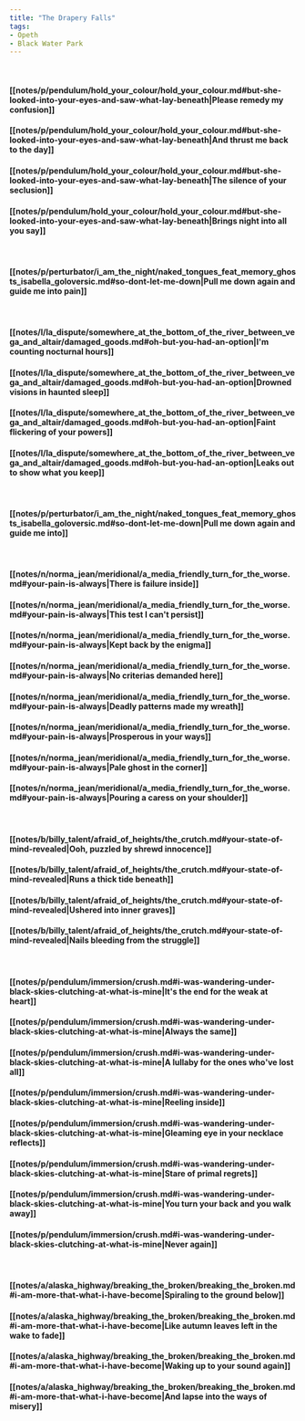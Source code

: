 ```yaml
---
title: "The Drapery Falls"
tags:
- Opeth
- Black Water Park
---
```

&nbsp;
#### [[notes/p/pendulum/hold_your_colour/hold_your_colour.md#but-she-looked-into-your-eyes-and-saw-what-lay-beneath|Please remedy my confusion]]
#### [[notes/p/pendulum/hold_your_colour/hold_your_colour.md#but-she-looked-into-your-eyes-and-saw-what-lay-beneath|And thrust me back to the day]]
#### [[notes/p/pendulum/hold_your_colour/hold_your_colour.md#but-she-looked-into-your-eyes-and-saw-what-lay-beneath|The silence of your seclusion]]
#### [[notes/p/pendulum/hold_your_colour/hold_your_colour.md#but-she-looked-into-your-eyes-and-saw-what-lay-beneath|Brings night into all you say]]
&nbsp;
#### [[notes/p/perturbator/i_am_the_night/naked_tongues_feat_memory_ghosts_isabella_goloversic.md#so-dont-let-me-down|Pull me down again and guide me into pain]]
&nbsp;
#### [[notes/l/la_dispute/somewhere_at_the_bottom_of_the_river_between_vega_and_altair/damaged_goods.md#oh-but-you-had-an-option|I'm counting nocturnal hours]]
#### [[notes/l/la_dispute/somewhere_at_the_bottom_of_the_river_between_vega_and_altair/damaged_goods.md#oh-but-you-had-an-option|Drowned visions in haunted sleep]]
#### [[notes/l/la_dispute/somewhere_at_the_bottom_of_the_river_between_vega_and_altair/damaged_goods.md#oh-but-you-had-an-option|Faint flickering of your powers]]
#### [[notes/l/la_dispute/somewhere_at_the_bottom_of_the_river_between_vega_and_altair/damaged_goods.md#oh-but-you-had-an-option|Leaks out to show what you keep]]
&nbsp;
#### [[notes/p/perturbator/i_am_the_night/naked_tongues_feat_memory_ghosts_isabella_goloversic.md#so-dont-let-me-down|Pull me down again and guide me into]]
&nbsp;
#### [[notes/n/norma_jean/meridional/a_media_friendly_turn_for_the_worse.md#your-pain-is-always|There is failure inside]]
#### [[notes/n/norma_jean/meridional/a_media_friendly_turn_for_the_worse.md#your-pain-is-always|This test I can't persist]]
#### [[notes/n/norma_jean/meridional/a_media_friendly_turn_for_the_worse.md#your-pain-is-always|Kept back by the enigma]]
#### [[notes/n/norma_jean/meridional/a_media_friendly_turn_for_the_worse.md#your-pain-is-always|No criterias demanded here]]
#### [[notes/n/norma_jean/meridional/a_media_friendly_turn_for_the_worse.md#your-pain-is-always|Deadly patterns made my wreath]]
#### [[notes/n/norma_jean/meridional/a_media_friendly_turn_for_the_worse.md#your-pain-is-always|Prosperous in your ways]]
#### [[notes/n/norma_jean/meridional/a_media_friendly_turn_for_the_worse.md#your-pain-is-always|Pale ghost in the corner]]
#### [[notes/n/norma_jean/meridional/a_media_friendly_turn_for_the_worse.md#your-pain-is-always|Pouring a caress on your shoulder]]
&nbsp;
#### [[notes/b/billy_talent/afraid_of_heights/the_crutch.md#your-state-of-mind-revealed|Ooh, puzzled by shrewd innocence]]
#### [[notes/b/billy_talent/afraid_of_heights/the_crutch.md#your-state-of-mind-revealed|Runs a thick tide beneath]]
#### [[notes/b/billy_talent/afraid_of_heights/the_crutch.md#your-state-of-mind-revealed|Ushered into inner graves]]
#### [[notes/b/billy_talent/afraid_of_heights/the_crutch.md#your-state-of-mind-revealed|Nails bleeding from the struggle]]
&nbsp;
#### [[notes/p/pendulum/immersion/crush.md#i-was-wandering-under-black-skies-clutching-at-what-is-mine|It's the end for the weak at heart]]
#### [[notes/p/pendulum/immersion/crush.md#i-was-wandering-under-black-skies-clutching-at-what-is-mine|Always the same]]
#### [[notes/p/pendulum/immersion/crush.md#i-was-wandering-under-black-skies-clutching-at-what-is-mine|A lullaby for the ones who've lost all]]
#### [[notes/p/pendulum/immersion/crush.md#i-was-wandering-under-black-skies-clutching-at-what-is-mine|Reeling inside]]
#### [[notes/p/pendulum/immersion/crush.md#i-was-wandering-under-black-skies-clutching-at-what-is-mine|Gleaming eye in your necklace reflects]]
#### [[notes/p/pendulum/immersion/crush.md#i-was-wandering-under-black-skies-clutching-at-what-is-mine|Stare of primal regrets]]
#### [[notes/p/pendulum/immersion/crush.md#i-was-wandering-under-black-skies-clutching-at-what-is-mine|You turn your back and you walk away]]
#### [[notes/p/pendulum/immersion/crush.md#i-was-wandering-under-black-skies-clutching-at-what-is-mine|Never again]]
&nbsp;
#### [[notes/a/alaska_highway/breaking_the_broken/breaking_the_broken.md#i-am-more-that-what-i-have-become|Spiraling to the ground below]]
#### [[notes/a/alaska_highway/breaking_the_broken/breaking_the_broken.md#i-am-more-that-what-i-have-become|Like autumn leaves left in the wake to fade]]
#### [[notes/a/alaska_highway/breaking_the_broken/breaking_the_broken.md#i-am-more-that-what-i-have-become|Waking up to your sound again]]
#### [[notes/a/alaska_highway/breaking_the_broken/breaking_the_broken.md#i-am-more-that-what-i-have-become|And lapse into the ways of misery]]
